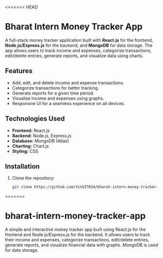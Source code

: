 <<<<<<< HEAD
# Bharat Intern Money Tracker App

A full-stack money tracker application built with **React.js** for the frontend, **Node.js/Express.js** for the backend, and **MongoDB** for data storage. The app allows users to track income and expenses, categorize transactions, edit/delete entries, generate reports, and visualize data using charts.

## Features
- Add, edit, and delete income and expense transactions.
- Categorize transactions for better tracking.
- Generate reports for a given time period.
- Visualize income and expenses using graphs.
- Responsive UI for a seamless experience on all devices.

## Technologies Used
- **Frontend:** React.js
- **Backend:** Node.js, Express.js
- **Database:** MongoDB (Atlas)
- **Charting:** Chart.js
- **Styling:** CSS

## Installation

1. Clone the repository:
   ```bash
   git clone https://github.com/VinGIT654/bharat-intern-money-tracker-app.git
=======
# bharat-intern-money-tracker-app
A simple and interactive money tracker app built using React.js for the frontend and Node.js/Express.js for the backend. It allows users to track their income and expenses, categorize transactions, edit/delete entries, generate reports, and visualize financial data with graphs. MongoDB is used for data storage.

